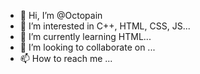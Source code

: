 - 👋 Hi, I’m @Octopain
- 👀 I’m interested in C++, HTML, CSS, JS...
- 🌱 I’m currently learning HTML...
- 💞️ I’m looking to collaborate on ...
- 📫 How to reach me ...

<!---
Octopain/Octopain is a ✨ special ✨ repository because its `README.md` (this file) appears on your GitHub profile.
You can click the Preview link to take a look at your changes.
--->
